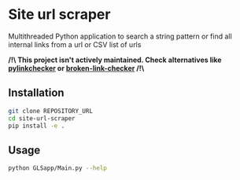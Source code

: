 # Site url scraper

Multithreaded Python application to search a string pattern or find all internal links from a url or CSV list of urls

**/!\ This project isn't actively maintained. Check alternatives like [pylinkchecker](https://github.com/mtlevolio/pylinkchecker) or [broken-link-checker](https://github.com/stevenvachon/broken-link-checker) /!\\**

## Installation

```bash
git clone REPOSITORY_URL
cd site-url-scraper
pip install -e .
```

## Usage

```bash
python GLSapp/Main.py --help
```
